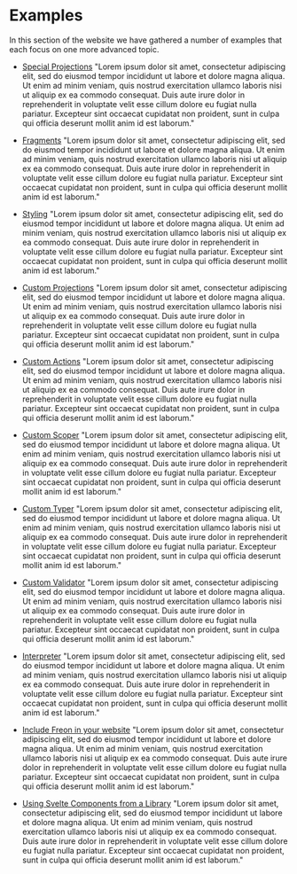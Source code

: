 # Examples

In this section of the website we have gathered a number of examples that each focus on one more advanced topic.

- [Special Projections](/Examples/Special_Projections) "Lorem ipsum dolor sit amet, consectetur adipiscing elit, sed do eiusmod tempor incididunt ut labore et dolore magna aliqua. Ut enim ad
  minim veniam, quis nostrud exercitation ullamco laboris nisi ut aliquip ex ea commodo consequat. Duis aute irure dolor in reprehenderit
  in voluptate velit esse cillum dolore eu fugiat nulla pariatur. Excepteur sint occaecat cupidatat non proident, sunt in culpa qui
  officia deserunt mollit anim id est laborum."

- [Fragments](/Examples/Fragments) "Lorem ipsum dolor sit amet, consectetur adipiscing elit, sed do eiusmod tempor incididunt ut labore et dolore magna aliqua. Ut enim ad
  minim veniam, quis nostrud exercitation ullamco laboris nisi ut aliquip ex ea commodo consequat. Duis aute irure dolor in reprehenderit
  in voluptate velit esse cillum dolore eu fugiat nulla pariatur. Excepteur sint occaecat cupidatat non proident, sunt in culpa qui
  officia deserunt mollit anim id est laborum."

- [Styling](/Examples/Styling) "Lorem ipsum dolor sit amet, consectetur adipiscing elit, sed do eiusmod tempor incididunt ut labore et dolore magna aliqua. Ut enim ad
  minim veniam, quis nostrud exercitation ullamco laboris nisi ut aliquip ex ea commodo consequat. Duis aute irure dolor in reprehenderit
  in voluptate velit esse cillum dolore eu fugiat nulla pariatur. Excepteur sint occaecat cupidatat non proident, sunt in culpa qui
  officia deserunt mollit anim id est laborum."

- [Custom Projections](/Examples/Custom_Projections) "Lorem ipsum dolor sit amet, consectetur adipiscing elit, sed do eiusmod tempor incididunt ut labore et dolore magna aliqua. Ut enim ad
  minim veniam, quis nostrud exercitation ullamco laboris nisi ut aliquip ex ea commodo consequat. Duis aute irure dolor in reprehenderit
  in voluptate velit esse cillum dolore eu fugiat nulla pariatur. Excepteur sint occaecat cupidatat non proident, sunt in culpa qui
  officia deserunt mollit anim id est laborum."

- [Custom Actions](/Examples/Custom_Actions) "Lorem ipsum dolor sit amet, consectetur adipiscing elit, sed do eiusmod tempor incididunt ut labore et dolore magna aliqua. Ut enim ad
  minim veniam, quis nostrud exercitation ullamco laboris nisi ut aliquip ex ea commodo consequat. Duis aute irure dolor in reprehenderit
  in voluptate velit esse cillum dolore eu fugiat nulla pariatur. Excepteur sint occaecat cupidatat non proident, sunt in culpa qui
  officia deserunt mollit anim id est laborum."

- [Custom Scoper](/Examples/Custom_Scoper) "Lorem ipsum dolor sit amet, consectetur adipiscing elit, sed do eiusmod tempor incididunt ut labore et dolore magna aliqua. Ut enim ad
  minim veniam, quis nostrud exercitation ullamco laboris nisi ut aliquip ex ea commodo consequat. Duis aute irure dolor in reprehenderit
  in voluptate velit esse cillum dolore eu fugiat nulla pariatur. Excepteur sint occaecat cupidatat non proident, sunt in culpa qui
  officia deserunt mollit anim id est laborum."

- [Custom Typer](/Examples/Custom_Typer) "Lorem ipsum dolor sit amet, consectetur adipiscing elit, sed do eiusmod tempor incididunt ut labore et dolore magna aliqua. Ut enim ad
  minim veniam, quis nostrud exercitation ullamco laboris nisi ut aliquip ex ea commodo consequat. Duis aute irure dolor in reprehenderit
  in voluptate velit esse cillum dolore eu fugiat nulla pariatur. Excepteur sint occaecat cupidatat non proident, sunt in culpa qui
  officia deserunt mollit anim id est laborum."

- [Custom Validator](/Examples/Custom_Validator) "Lorem ipsum dolor sit amet, consectetur adipiscing elit, sed do eiusmod tempor incididunt ut labore et dolore magna aliqua. Ut enim ad
  minim veniam, quis nostrud exercitation ullamco laboris nisi ut aliquip ex ea commodo consequat. Duis aute irure dolor in reprehenderit
  in voluptate velit esse cillum dolore eu fugiat nulla pariatur. Excepteur sint occaecat cupidatat non proident, sunt in culpa qui
  officia deserunt mollit anim id est laborum."

- [Interpreter](/Examples/Interpreter) "Lorem ipsum dolor sit amet, consectetur adipiscing elit, sed do eiusmod tempor incididunt ut labore et dolore magna aliqua. Ut enim ad
  minim veniam, quis nostrud exercitation ullamco laboris nisi ut aliquip ex ea commodo consequat. Duis aute irure dolor in reprehenderit
  in voluptate velit esse cillum dolore eu fugiat nulla pariatur. Excepteur sint occaecat cupidatat non proident, sunt in culpa qui
  officia deserunt mollit anim id est laborum."

- [Include Freon in your website](/Examples/Include_Freon_in_Your_Website) "Lorem ipsum dolor sit amet, consectetur adipiscing elit, sed do eiusmod tempor incididunt ut labore et dolore magna aliqua. Ut enim ad
  minim veniam, quis nostrud exercitation ullamco laboris nisi ut aliquip ex ea commodo consequat. Duis aute irure dolor in reprehenderit
  in voluptate velit esse cillum dolore eu fugiat nulla pariatur. Excepteur sint occaecat cupidatat non proident, sunt in culpa qui
  officia deserunt mollit anim id est laborum."

- [Using Svelte Components from a Library](/Examples/Using_Svelte_Components_from_a_Library) "Lorem ipsum dolor sit amet, consectetur adipiscing elit, sed do eiusmod tempor incididunt ut labore et dolore magna aliqua. Ut enim ad
  minim veniam, quis nostrud exercitation ullamco laboris nisi ut aliquip ex ea commodo consequat. Duis aute irure dolor in reprehenderit
  in voluptate velit esse cillum dolore eu fugiat nulla pariatur. Excepteur sint occaecat cupidatat non proident, sunt in culpa qui
  officia deserunt mollit anim id est laborum."
